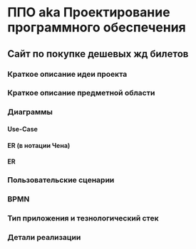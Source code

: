 # ППО aka Проектирование программного обеспечения

## Сайт по покупке дешевых жд билетов

### Краткое описание идеи проекта

### Краткое описание предметной области

### Диаграммы

#### Use-Case

#### ER (в нотации Чена)

#### ER

### Пользовательские сценарии

### BPMN

### Тип приложения и тезнологический стек

### Детали реализации